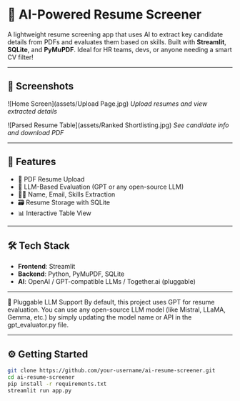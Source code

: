 # 🧠 AI-Powered Resume Screener

A lightweight resume screening app that uses AI to extract key candidate details from PDFs and evaluates them based on skills. Built with **Streamlit**, **SQLite**, and **PyMuPDF**. Ideal for HR teams, devs, or anyone needing a smart CV filter!

---

## 📸 Screenshots

![Home Screen](assets/Upload Page.jpg)
*Upload resumes and view extracted details*

![Parsed Resume Table](assets/Ranked Shortlisting.jpg)
*See candidate info and download PDF*

---

## 🚀 Features

- 📄 PDF Resume Upload
- 🧠 LLM-Based Evaluation (GPT or any open-source LLM)
- 🧑‍💻 Name, Email, Skills Extraction
- 🗃 Resume Storage with SQLite
- 📊 Interactive Table View

---

## 🛠️ Tech Stack

- **Frontend**: Streamlit
- **Backend**: Python, PyMuPDF, SQLite
- **AI**: OpenAI / GPT-compatible LLMs / Together.ai (pluggable)

---

🔄 Pluggable LLM Support
By default, this project uses GPT for resume evaluation.
You can use any open-source LLM model (like Mistral, LLaMA, Gemma, etc.) by simply updating the model name or API in the gpt_evaluator.py file.

---

## ⚙️ Getting Started

```bash
git clone https://github.com/your-username/ai-resume-screener.git
cd ai-resume-screener
pip install -r requirements.txt
streamlit run app.py

